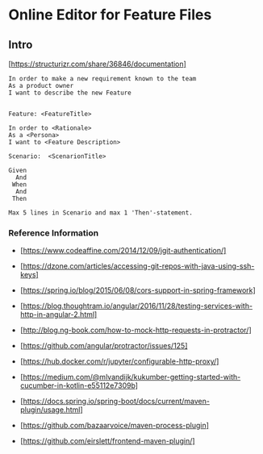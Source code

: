 # Online Editor for Feature Files

## Intro

[https://structurizr.com/share/36846/documentation]

```
In order to make a new requirement known to the team 
As a product owner
I want to describe the new Feature
```

```

Feature: <FeatureTitle>

In order to <Rationale>
As a <Persona>
I want to <Feature Description>

Scenario:  <ScenarionTitle>

Given
  And
 When
  And
 Then 

Max 5 lines in Scenario and max 1 'Then'-statement.

```




### Reference Information ###

* [https://www.codeaffine.com/2014/12/09/jgit-authentication/]
* [https://dzone.com/articles/accessing-git-repos-with-java-using-ssh-keys]


* [https://spring.io/blog/2015/06/08/cors-support-in-spring-framework]
* [https://blog.thoughtram.io/angular/2016/11/28/testing-services-with-http-in-angular-2.html]
* [http://blog.ng-book.com/how-to-mock-http-requests-in-protractor/]
* [https://github.com/angular/protractor/issues/125]
* [https://hub.docker.com/r/jupyter/configurable-http-proxy/]
* [https://medium.com/@mlvandijk/kukumber-getting-started-with-cucumber-in-kotlin-e55112e7309b]

* [https://docs.spring.io/spring-boot/docs/current/maven-plugin/usage.html]
* [https://github.com/bazaarvoice/maven-process-plugin]
* [https://github.com/eirslett/frontend-maven-plugin/]
